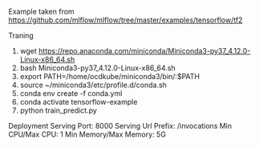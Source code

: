 Example taken from https://github.com/mlflow/mlflow/tree/master/examples/tensorflow/tf2

Traning
1. wget https://repo.anaconda.com/miniconda/Miniconda3-py37_4.12.0-Linux-x86_64.sh
2. bash Miniconda3-py37_4.12.0-Linux-x86_64.sh
3. export PATH=/home/ocdkube/miniconda3/bin/:$PATH
4. source ~/miniconda3/etc/profile.d/conda.sh
5. conda env create -f conda.yml
6. conda activate tensorflow-example
7. python train_predict.py

Deployment
Serving Port: 8000
Serving Url Prefix: /invocations
Min CPU/Max CPU: 1
Min Memory/Max Memory: 5G
